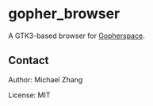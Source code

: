 gopher_browser
==============

A GTK3-based browser for [Gopherspace](https://en.wikipedia.org/wiki/Gopher_(protocol)).

Contact
-------

Author: Michael Zhang

License: MIT
